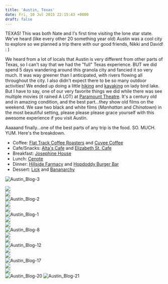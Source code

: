 ```yaml
---
title: 'Austin, Texas'
date: Fri, 10 Jul 2015 22:15:43 +0000
draft: false
---
```


TEXAS! This was both Nate and I's first time visiting the lone star state. We've heard (like every other 20 something year old) Austin was a cool city to explore so we planned a trip there with our good friends, Nikki and David! : )

We heard from a lot of locals that Austin is very different from other parts of Texas, so I can't say that we had the "full" Texas experience. BUT we did spend 5 days wandering around this granola city and fancied it so very much. It was way greener than I anticipated, with rivers flowing all throughout the city. I also didn't expect there to be so many outdoor activities! We ended up doing a little [hiking](http://www.austinparks.org/our-parks.html?parkid=287) and [kayaking](http://www.congresskayaks.com/home.php) on lady bird lake. But I have to say, one of our very favorite things we did while there was see multiple movies (it rained A LOT) at [Paramount Theatre](http://www.austintheatre.org/site/PageServer?pagename=Home). It's a century old and in amazing condition, and the best part...they show old films on the weekend. We saw two black and white films (_Manhattan_ and _Chinatown_) in the most beautiful setting, please please please grace yourself with this awesome experience if you visit Austin.

Aaaaand finally...one of the best parts of any trip is the food. SO. MUCH. YUM. Here's the breakdown.

- Coffee: [Flat Track Coffee Roasters](http://flattrackcoffee.com/) and [Cuvee Coffee](https://cuveecoffee.com/)
- Cafe/Snacks: [Alta's Cafe](http://altascafe.com/) and [Elizabeth St. Cafe](http://www.elizabethstreetcafe.com/)
- Breakfast: [Josephine House](http://josephineofaustin.com/)
- Lunch: [Cenote](http://www.cenoteaustin.com/home/)
- Dinner: [Hillside Farmacy](http://hillsidefarmacy.com/) and [Hopdoddy Burger Bar](http://www.hopdoddy.com/)
- Dessert: [Lick](http://ilikelick.com/) and [Bananarchy](http://bananarchy.net/blog/)

![Austin_Blog-3](https://djh82r8xhqebh.cloudfront.net/uploads/2015/07/Austin_Blog-3.jpg) <div class="flex-ns mhn2-ns mb3"> <div class="ph2-ns w-50-ns">![](https://djh82r8xhqebh.cloudfront.net/uploads/2015/07/Austin_Blog-7.jpg)</div> <div class="ph2-ns w-50-ns">![](https://djh82r8xhqebh.cloudfront.net/uploads/2015/07/Austin_Blog-4.jpg)</div> </div> ![Austin_Blog-2](https://djh82r8xhqebh.cloudfront.net/uploads/2015/07/Austin_Blog-2.jpg) <div class="flex-ns mhn2-ns mb3"> <div class="ph2-ns w-50-ns">![](https://djh82r8xhqebh.cloudfront.net/uploads/2015/07/Austin_Blog-6.jpg)</div> <div class="ph2-ns w-50-ns">![](https://djh82r8xhqebh.cloudfront.net/uploads/2015/07/Austin_Blog-22.jpg)</div> </div> ![Austin_Blog-1](https://djh82r8xhqebh.cloudfront.net/uploads/2015/07/Austin_Blog-1.jpg) <div class="flex-ns mhn2-ns mb3"> <div class="ph2-ns w-50-ns">![](https://djh82r8xhqebh.cloudfront.net/uploads/2015/07/Austin_Blog-5.jpg)</div> <div class="ph2-ns w-50-ns">![](https://djh82r8xhqebh.cloudfront.net/uploads/2015/07/Austin_Blog-9.jpg)</div> </div> ![Austin_Blog-8](https://djh82r8xhqebh.cloudfront.net/uploads/2015/07/Austin_Blog-8.jpg) <div class="flex-ns mhn2-ns mb3"> <div class="ph2-ns w-50-ns">![](https://djh82r8xhqebh.cloudfront.net/uploads/2015/07/Austin_Blog-18.jpg)</div> <div class="ph2-ns w-50-ns">![](https://djh82r8xhqebh.cloudfront.net/uploads/2015/07/Austin_Blog-14.jpg)</div> </div> ![Austin_Blog-12](https://djh82r8xhqebh.cloudfront.net/uploads/2015/07/Austin_Blog-12.jpg) <div class="flex-ns mhn2-ns mb3"> <div class="ph2-ns w-50-ns">![](https://djh82r8xhqebh.cloudfront.net/uploads/2015/07/Austin_Blog-13.jpg)</div> <div class="ph2-ns w-50-ns">![](https://djh82r8xhqebh.cloudfront.net/uploads/2015/07/Austin_Blog-15.jpg)</div> </div> ![Austin_Blog-17](https://djh82r8xhqebh.cloudfront.net/uploads/2015/07/Austin_Blog-17.jpg) <div class="flex-ns mhn2-ns mb3"> <div class="ph2-ns w-50-ns">![](https://djh82r8xhqebh.cloudfront.net/uploads/2015/07/Austin_Blog-16.jpg)</div> <div class="ph2-ns w-50-ns">![](https://djh82r8xhqebh.cloudfront.net/uploads/2015/07/Austin_Blog-19.jpg)</div> </div> ![Austin_Blog-20](https://djh82r8xhqebh.cloudfront.net/uploads/2015/07/Austin_Blog-20.jpg) ![Austin_Blog-21](https://djh82r8xhqebh.cloudfront.net/uploads/2015/07/Austin_Blog-21.jpg)